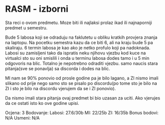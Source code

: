 # RASM - izborni

Sta reci o ovom predmetu. Moze biti ili najlaksi prolaz ikad ili najnaporniji predmet u semestru.

Bude 5 labosa koji se odraduju na faklutetu u obliku kratkih provjera znanja na laptopu. Na pocetku semestra kazu da ce biti 6, ali na kraju bude 5 pa skaliraju. 6 termin labosa je kao ako je netko profulo koji pa nadoknada. Labosi su zamisljeni tako da ispratis neku njihovu vjezbu kod kuce na virtualci sto su oni smislili i onda u terminu labosa dodes tamo i u 5 min odgovoris na blic. Totalno je nepotrebno odraditi vjezbu. samo naucis stara pitanja(sve se ponavlja) sa discorda i dodes na blic.

MI nam se 90% ponovio od prosle godine pa je bilo lagano, a ZI nismo imali slikano od prije nego samo sto se pisalo po discordu(po tome sto je bilo na ZI i sto je bilo na discordu vjerujem da se i ZI ponovio).

Da nismo imali stara pitanja ovaj predmet bi bio uzasan za uciti. Ako vjerujes da ce ostati isto ko ove godine upisi.

Ocjena: 3
Bodovanje:
    Labosi: 27.6/30b
    MI: 22/25b
    ZI: 16/35b
    Bonus bodovi: N/A
    Usmeni: N/A